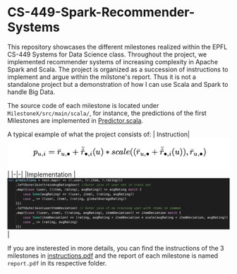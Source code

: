 # CS-449-Spark-Recommender-Systems

This repository showcases the different milestones realized within the EPFL CS-449 Systems for Data Science class. Throughout the project, we implemented recommender systems of increasing complexity in Apache Spark and Scala. The project is organized as a succession of instructions to implement and argue within the milstone's report. Thus it is not a standalone project but a demonstration of how I can use Scala and Spark to handle Big Data.

The source code of each milestone is located under `MilestoneX/src/main/scala/`, for instance, the predictions of the first Milestones are implemented in [Predictor.scala](./Milestone1/src/main/scala/predict/Predictor.scala).

A typical example of what the project consists of:
| Instruction|  ![](./img/formula.png)|
|-|-|
|Implementation |![](./img/code.png) |


If you are insterested in more details, you can find the instructions of the 3 milestones in [instructions.pdf](./instructions.pdf) and the report of each milestone is named `report.pdf` in its respective folder.

